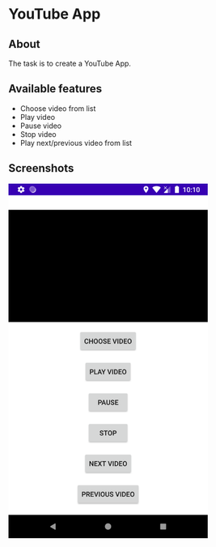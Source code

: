 # YouTube App

## About <a name = "about"></a>

The task is to create a YouTube App. 

## Available features
* Choose video from list
* Play video
* Pause video
* Stop video
* Play next/previous video from list


## Screenshots <a name = "screenshots"></a>

<img src="https://github.com/JuliaSzymanska/Mobile_Systems/blob/main/.readme/Ex_5.png" alt="Ex_5 screenshot" height="700"/>